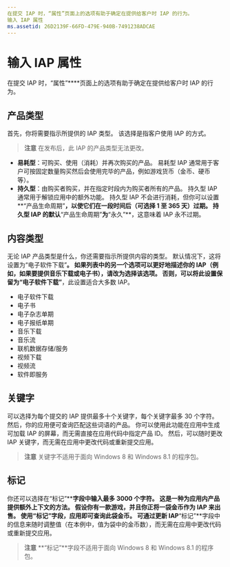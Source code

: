```yaml
---
在提交 IAP 时，“属性”页面上的选项有助于确定在提供给客户时 IAP 的行为。
输入 IAP 属性
ms.assetid: 26D2139F-66FD-479E-940B-7491238ADCAE
---
```


# 输入 IAP 属性


在提交 IAP 时，“属性”****页面上的选项有助于确定在提供给客户时 IAP 的行为。

## 产品类型


首先，你将需要指示所提供的 IAP 类型。 该选择是指客户使用 IAP 的方式。

> **注意** 在发布后，此 IAP 的产品类型无法更改。

-   **易耗型**：可购买、使用（消耗）并再次购买的产品。 易耗型 IAP 通常用于客户可按固定数量购买然后会使用完毕的产品，例如游戏货币（金币、硬币等）。
-   **持久型**：由购买者购买，并在指定时段内为购买者所有的产品。 持久型 IAP 通常用于解锁应用中的额外功能。 持久型 IAP 不会进行消耗，但你可以设置**“产品生命周期”**，以使它们在一段时间后（可选择 1 至 365 天）过期。 持久型 IAP 的默认**“产品生命周期”**为**“永久”**，这意味着 IAP 永不过期。

## 内容类型


无论 IAP 产品类型是什么，你还需要指示所提供内容的类型。 默认情况下，这将设置为“电子软件下载”****。 如果列表中的另一个选项可以更好地描述你的 IAP（例如，如果要提供音乐下载或电子书），请改为选择该选项。 否则，可以将此设置保留为“电子软件下载”****，此设置适合大多数 IAP。

-   电子软件下载
-   电子书
-   电子杂志单期
-   电子报纸单期
-   音乐下载
-   音乐流
-   联机数据存储/服务
-   视频下载
-   视频流
-   软件即服务

## 关键字


可以选择为每个提交的 IAP 提供最多十个关键字，每个关键字最多 30 个字符。 然后，你的应用便可查询匹配这些词语的产品。 你可以使用此功能在应用中生成可加载 IAP 的屏幕，而无需直接在应用代码中指定产品 ID。 然后，可以随时更改 IAP 关键字，而无需在应用中更改代码或重新提交应用。

> **注意** 关键字不适用于面向 Windows 8 和 Windows 8.1 的程序包。

## 标记


你还可以选择在“标记”****字段中输入最多 3000 个字符。 这是一种为应用内产品提供额外上下文的方法。 假设你有一款游戏，并且你正将一袋金币作为 IAP 来出售。 使用“标记”字段，应用即可查询此袋金币。 可通过更新 IAP**“标记”**字段中的信息来随时调整值（在本例中，值为袋中的金币数），而无需在应用中更改代码或重新提交应用。

> **注意** **“标记”**字段不适用于面向 Windows 8 和 Windows 8.1 的程序包。

 

 

 






<!--HONumber=Mar16_HO1-->



